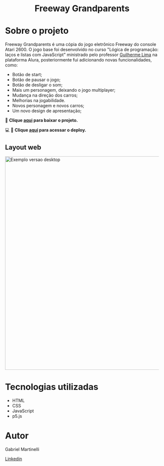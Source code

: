 <h1 align="center">Freeway Grandparents</h1>

# Sobre o projeto
Freeway Grandparents é uma cópia do jogo eletrônico Freeway do console Atari 2600. O jogo base foi desenvolvido no curso "Lógica de programação: laços e listas com JavaScript" ministrado pelo professor <a href="https://www.linkedin.com/in/guilherme-lima-developer/">Guilherme Lima</a> na plataforma Alura, posteriormente fui adicionando novas funcionalidades, como:

* Botão de start;
* Botão de pausar o jogo;
* Botão de desligar o som;
* Mais um personagem, deixando o jogo multiplayer;
* Mudança na direção dos carros;
* Melhorias na jogabilidade.
* Novos personagem e novos carros;
* Um novo design de apresentação;

🔽 **Clique <a href="https://github.com/GabrielMartinelli/freeway_copy/archive/refs/heads/master.zip" target="_blank">aqui</a> para baixar o projeto.**

💻 📱 **Clique <a href="https://freeway-copy.vercel.app/" target="_blank">aqui</a> para acessar o deploy.**


## Layout web

<p>
  <img src="https://github.com/GabrielMartinelli/freeway_copy/blob/master/imagens/layoutWeb.JPG" width="700"  alt="Exemplo versao desktop">
</p>


# Tecnologias utilizadas

- HTML
- CSS
- JavaScript
- p5.js

# Autor

Gabriel Martinelli

<a href="https://www.linkedin.com/in/gabriel-martinelli" target="_blank"> Linkedin </a>

